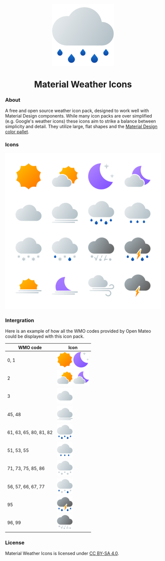 <div align="center">
  <img width="200" height="200" src="Icons/rain_day_night.svg">
  <h1>Material Weather Icons</h1>
</div>

### About
A free and open source weather icon pack, designed to work well with Material Design components. While many icon packs are over simplified (e.g. Google's weather icons) these icons aim to strike a balance between simplicity and detail. They utilize large, flat shapes and the [Material Design color pallet](https://htmlcolorcodes.com/color-chart/material-design-color-chart/).

### Icons

<img src="icon_overview.svg">

### Intergration

Here is an example of how all the WMO codes provided by Open Mateo could be displayed with this icon pack.

|  WMO code | Icon |
| ------------- | ------------- |
| 0, 1 | <img width="50" height="50" src="Icons/clear_day.svg">  <img width="50" height="50" src="Icons/clear_night.svg"> |
| 2 | <img width="50" height="50" src="Icons/partly_cloudy_day.svg"> <img width="50" height="50" src="Icons/partly_cloudy_night.svg"> |
| 3 | <img width="50" height="50" src="Icons/cloudy_day_night.svg"> |
| 45, 48 | <img width="50" height="50" src="Icons/fog_day_night.svg"> |
| 61, 63, 65, 80, 81, 82 | <img width="50" height="50" src="Icons/rain_day_night.svg"> |
| 51, 53, 55 | <img width="50" height="50" src="Icons/drizzle_day_night.svg"> |
| 71, 73, 75, 85, 86 | <img width="50" height="50" src="Icons/snow_day_night.svg"> |
| 56, 57, 66, 67, 77 | <img width="50" height="50" src="Icons/sleet_day_night.svg"> |
| 95 | <img width="50" height="50" src="Icons/thunderstorm_day_night.svg"> |
| 96, 99 | <img width="50" height="50" src="Icons/hail_day_night.svg"> |

### License

 Material Weather Icons is licensed under [CC BY-SA 4.0](https://creativecommons.org/licenses/by-sa/4.0/).
